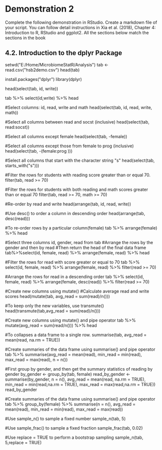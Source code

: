# Demonstration 2
Complete the following demonstration in RStudio. Create a markdown file of your script. You can follow detail instructions in Xia et al. (2018), Chapter 4: Introduction to R, RStudio and ggplot2. All the sections below match the sections in the book

## 4.2. Introduction to the dplyr Package

setwd("E:/Home/MicrobiomeStatR/Analysis")
tab <- read.csv("hsb2demo.csv")
head(tab)

install.packages("dplyr")
library(dplyr)

head(select(tab, id, write))

tab %>% 
  select(id,write) %>% 
  head 

#Select columns: id, read, write and math
head(select(tab, id, read, write, math))

#Select all columns between read and socst (inclusive)
head(select(tab, read:socst))

#Select all columns except female
head(select(tab, -female))

#Select all columns except those from female to prog (inclusive)
head(select(tab, -(female:prog )))

#Select all columns that start with the character string "s"
head(select(tab, starts_with("s")))


#Filter the rows for students with reading score greater than or equal 70.
filter(tab, read >= 70)

#Filter the rows for students with both reading and math scores greater than or equal 70
filter(tab, read >= 70, math >= 70)

#Re-order by read and write
head(arrange(tab, id, read, write))

#Use desc() to order a column in descending order
head(arrange(tab, desc(read)))

#To re-order rows by a particular column(female)
tab %>% arrange(female) %>% head

#Select three columns id, gender, read from tab
#Arrange the rows by the gender and then by read
#Then return the head of the final data frame
tab%>%select(id, female, read) %>%
  arrange(female, read) %>% 
  head

#Filter the rows for read with score greater or equal to 70
tab %>% select(id, female, read) %>%
  arrange(female, read) %>% 
  filter(read >= 70)

#Arrange the rows for read in a descending order
tab %>% select(id, female, read) %>%
  arrange(female, desc(read)) %>% 
  filter(read >= 70)

#Create new columns using mutate()
#Calculate average read and write scores
head(mutate(tab, avg_read = sum(read)/n()))

#To keep only the new variables, use transmute()
head(transmute(tab,avg_read = sum(read)/n()))

#Create new columns using mutate() and pipe operator
tab %>% mutate(avg_read = sum(read/n())) %>%
  head

#To collapses a data frame to a single row.
summarise(tab, avg_read = mean(read, na.rm = TRUE))


#Create summaries of the data frame using summarise() and pipe operator
tab %>% summarise(avg_read = mean(read), 
                  min_read = min(read),
                  max_read = max(read),
                  n = n())

#First group by gender, and then get the summary statistics of reading by gender
by_gender <- group_by(tab, female)
read_by_gender <- summarise(by_gender,
                            n = n(),
                            avg_read = mean(read, na.rm = TRUE),
                            min_read = min(read,na.rm = TRUE),
                            max_read = max(read,na.rm = TRUE))
read_by_gender

#Create summaries of the data frame using summarise() and pipe operator
tab %>% group_by(female) %>%
  summarise(n = n(),
            avg_read  = mean(read), 
            min_read = min(read),
            max_read = max(read))


#Use sample_n() to sample a fixed number
sample_n(tab, 5)

#Use sample_frac() to sample a fixed fraction
sample_frac(tab, 0.02)

#Use replace = TRUE to perform a bootstrap sampling
sample_n(tab, 5,replace = TRUE)
